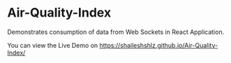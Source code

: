 # Air-Quality-Index
Demonstrates consumption of data from Web Sockets in React Application.


You can view the Live Demo on https://shaileshshlz.github.io/Air-Quality-Index/
